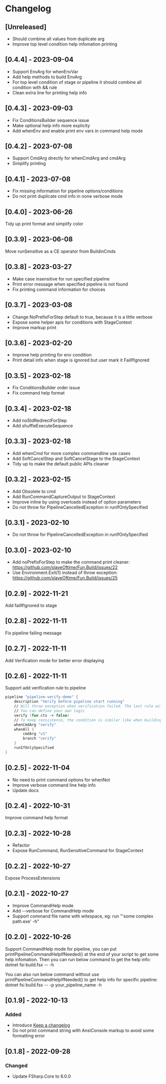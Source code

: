 # Changelog

## [Unreleased]

- Should combine all values from duplicate arg
- Improve top level condition help infomation printing

## [0.4.4] - 2023-09-04

- Support EnvArg for whenEnvVar
- Add help methods to build EnvArg
- For top level condition of stage or pipeline it should combine all condition with && rule
- Clean extra line for printing help info

## [0.4.3] - 2023-09-03

- Fix ConditionsBuilder sequence issue
- Make optional help info more explicity
- Add whenEnv and enable print env vars in command help mode

## [0.4.2] - 2023-07-08

- Support CmdArg directly for whenCmdArg and cmdArg
- Simplify printing

## [0.4.1] - 2023-07-08

- Fix missing information for pipeline options/conditions
- Do not print duplicate cmd info in none verbose mode

## [0.4.0] - 2023-06-26

Tidy up print format and simplify color

## [0.3.9] - 2023-06-08

Move runSensitive as a CE operator from BuildinCmds

## [0.3.8] - 2023-03-27

- Make case insensitive for run specified pipeline
- Print error message when specified pipeline is not found
- Fix printing command information for choices

## [0.3.7] - 2023-03-08

- Change NoPrefixForStep default to true, because it is a little verbose
- Expose some helper apis for conditions with StageContext
- Improve markup print

## [0.3.6] - 2023-02-20

- Improve help printing for env condition
- Print detail info when stage is ignored but user mark it FailIfIgnored

## [0.3.5] - 2023-02-18

- Fix ConditionsBuilder order issue
- Fix command help format

## [0.3.4] - 2023-02-18

- Add noStdRedirectForStep
- Add shuffleExecuteSequence

## [0.3.3] - 2023-02-18

- Add whenCmd for more complex commandline use cases
- Add SoftCancelStep and SoftCancelStage to the StageContext
- Tidy up to make the default public APIs cleaner

## [0.3.2] - 2023-02-15

- Add Obsolete to cmd
- Add RunCommandCaptureOutput to StageContext
- Improve inline by using overloads instead of option parameters
- Do not throw for PipelineCancelledException in runIfOnlySpecified

## [0.3.1] - 2023-02-10

- Do not throw for PipelineCancelledException in runIfOnlySpecified

## [0.3.0] - 2023-02-10

- Add noPrefixForStep to make the command print cleaner: https://github.com/slaveOftime/Fun.Build/issues/22
- Use Environment.Exit(1) instead of throw exception: https://github.com/slaveOftime/Fun.Build/issues/25

## [0.2.9] - 2022-11-21

Add failIfIgnored to stage

## [0.2.8] - 2022-11-11

Fix pipeline failing message

## [0.2.7] - 2022-11-11

Add Verification mode for better error displaying

## [0.2.6] - 2022-11-11

Support add verification rule to pipeline

```fsharp
pipeline "pipeline-verify-demo" {
    description "Verify before pipeline start running"
    // Will throw exception when verification failed. The last rule will take effect. Below we set it for multiple times just for demo purpose.
    // You can define your own logic
    verify (fun ctx -> false)
    // To keep consistence, the condition is similar like when building stage
    whenCmdArg "verify"
    whenAll {
        cmdArg "v1"
        branch "verify"
    }
    runIfOnlySpecified
}
```

## [0.2.5] - 2022-11-04

- No need to print command options for whenNot
- Improve verbose command line help info
- Update docs

## [0.2.4] - 2022-10-31

Improve command help format

## [0.2.3] - 2022-10-28

- Refactor
- Expose RunCommand, RunSensitiveCommand for StageContext

## [0.2.2] - 2022-10-27

Expose ProcessExtensions

## [0.2.1] - 2022-10-27

- Improve CommandHelp mode
- Add --verbose for CommandHelp mode
- Support command file name with witespace, eg: run "'some complex path.exe' -h"

## [0.2.0] - 2022-10-26

Support CommandHelp mode for pipeline, you can put printPipelineCommandHelpIfNeeded() at the end of your script to get some help infomation. 
Then you can run below command to get the help info: 
dotnet fsi build.fsx -- -h

You can also run below command without use printPipelineCommandHelpIfNeeded() to get help info for specific pipeline: 
dotnet fsi build.fsx -- -p your_pipeline_name -h

## [0.1.9] - 2022-10-13

### Added
* Introduce [Keep a changelog](https://keepachangelog.com/)
* Do not print command string with AnsiConsole markup to avoid some formatting error

## [0.1.8] - 2022-09-28

### Changed
* Update FSharp.Core to 6.0.0